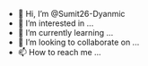 - 👋 Hi, I’m @Sumit26-Dyanmic
- 👀 I’m interested in ...
- 🌱 I’m currently learning ...
- 💞️ I’m looking to collaborate on ...
- 📫 How to reach me ...

<!---
Sumit26-Dyanmic/Sumit26-Dyanmic is a ✨ special ✨ repository because its `README.md` (this file) appears on your GitHub profile.
You can click the Preview link to take a look at your changes.
--->
